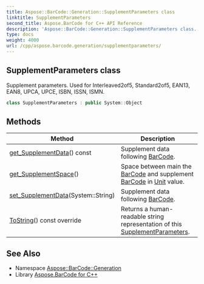 ```yaml
---
title: Aspose::BarCode::Generation::SupplementParameters class
linktitle: SupplementParameters
second_title: Aspose.BarCode for C++ API Reference
description: 'Aspose::BarCode::Generation::SupplementParameters class. Supplement parameters. Used for Interleaved2of5, Standard2of5, EAN13, EAN8, UPCA, UPCE, ISBN, ISSN, ISMN in C++.'
type: docs
weight: 4000
url: /cpp/aspose.barcode.generation/supplementparameters/
---
```

## SupplementParameters class


Supplement parameters. Used for Interleaved2of5, Standard2of5, EAN13, EAN8, UPCA, UPCE, ISBN, ISSN, ISMN.

```cpp
class SupplementParameters : public System::Object
```

## Methods

| Method | Description |
| --- | --- |
| [get_SupplementData](./get_supplementdata/)() const | Supplement data following [BarCode](../../aspose.barcode/). |
| [get_SupplementSpace](./get_supplementspace/)() | Space between main the [BarCode](../../aspose.barcode/) and supplement [BarCode](../../aspose.barcode/) in [Unit](../unit/) value. |
| [set_SupplementData](./set_supplementdata/)(System::String) | Supplement data following [BarCode](../../aspose.barcode/). |
| [ToString](./tostring/)() const override | Returns a human-readable string representation of this [SupplementParameters](./). |
## See Also

* Namespace [Aspose::BarCode::Generation](../)
* Library [Aspose.BarCode for C++](../../)
